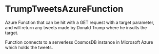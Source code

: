 # TrumpTweetsAzureFunction

Azure Function that can be hit with a GET request with a target parameter, and will return any tweets made by Donald Trump where he insults the target.

Function connects to a serverless CosmosDB instance in Microsoft Azure which holds the tweets.
